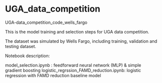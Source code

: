# UGA_data_competition
UGA-data_competition_code_wells_fargo

This is the model training and selection steps for UGA data competition.

The dataset was simulated by Wells Fargo, including training, validation and testing dataset. 

Notebook description:

model_selection.ipynb : feedforward neural network (MLP) & simple gradient boosting 
logistic_regrssion_FAMD_reduction.ipynb: logistic regression with FAMD reduction baseline model
